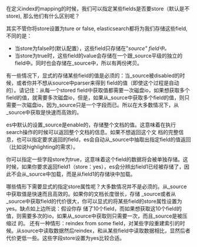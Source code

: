 在定义index的mapping的时候，我们可以指定某些fields是否要store（默认是不store), 那么他们有什么区别呢？

其实不管你将store设置为ture or false, elasticsearch都将为我们存储这些field, 不同的是：

- 当store为false时(默认配置），这些field只存储在"_source" field中。_
- 当store为true时，这些field的value会存储在一个跟_source平级的独立的field中。同时也会存储在_source中，所以有两份拷贝。

有一些情况下，显式的存储某些field的值是必须的：当_source被disabled的时候，或者你并不想从source中parser来得到 field的值（即使这个过程是自动的）。请记住：从每一个stored field中获取值都需要一次磁盘io，如果想获取多个field的值，就需要多次磁盘io，但是，如果从_source中获取多个field的值，则只 需要一次磁盘io，因为_source只是一个字段而已。所以在大多数情况下，从_source中获取是快速而高效的。

es中默认的设置_source是enable的，存储整个文档的值。这意味着在执行search操作的时候可以返回整个文档的信息。如果不想返回这个文 档的完整信息，也可以指定要求返回的field，es会自动从_source中抽取出指定field的值返回（比如说highlighting的需求）。

你可以指定一些字段store为true，这意味着这个field的数据将会被单独存储。这时候，如果你要求返回field1（store：yes），es会分辨出field1已经被存储了，因此不会从_source中加载，而是从field1的存储块中加载。

哪些情形下需要显式的指定store属性呢？大多数情况并不是必须的。从_source中获取值是快速而且高效的。如果你的文档长度很长，存储 _source或者从_source中获取field的代价很大，你可以显式的将某些field的store属性设置为yes。缺点如上边所说：假设你存 储了10个field，而如果想获取这10个field的值，则需要多次的io，如果从_source中获取则只需要一次，而且_source是被压缩过 的。
还有一种情形：reindex from some field，对某些字段重建索引的时候。从source中读取数据然后reindex，和从某些field中读取数据相比，显然后者代价更低一些。这些字段store设置为yes比较合适。
